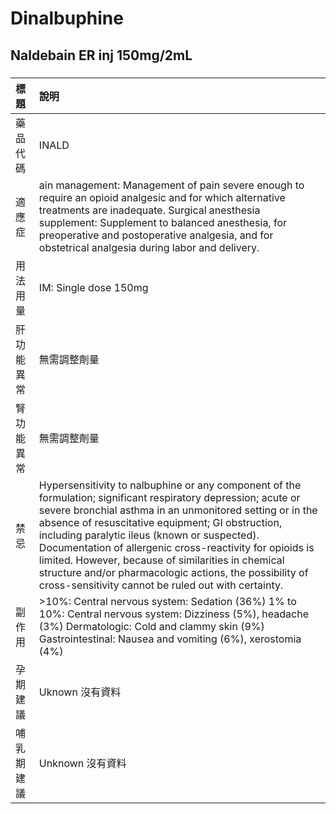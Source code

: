 # Dinalbuphine

## Naldebain ER inj 150mg/2mL

##### 

| 標題       | 說明                                                                                                                                                                                                                                                                                                                                                                                                                                                                                                                |
|:-----------|:--------------------------------------------------------------------------------------------------------------------------------------------------------------------------------------------------------------------------------------------------------------------------------------------------------------------------------------------------------------------------------------------------------------------------------------------------------------------------------------------------------------------|
| 藥品代碼   | INALD                                                                                                                                                                                                                                                                                                                                                                                                                                                                                                               |
| 適應症     | ain management: Management of pain severe enough to require an opioid analgesic and for which alternative treatments are inadequate. Surgical anesthesia supplement: Supplement to balanced anesthesia, for preoperative and postoperative analgesia, and for obstetrical analgesia during labor and delivery.                                                                                                                                                                                                      |
| 用法用量   | IM: Single dose 150mg                                                                                                                                                                                                                                                                                                                                                                                                                                                                                               |
| 肝功能異常 | 無需調整劑量                                                                                                                                                                                                                                                                                                                                                                                                                                                                                                        |
| 腎功能異常 | 無需調整劑量                                                                                                                                                                                                                                                                                                                                                                                                                                                                                                        |
| 禁忌       | Hypersensitivity to nalbuphine or any component of the formulation; significant respiratory depression; acute or severe bronchial asthma in an unmonitored setting or in the absence of resuscitative equipment; GI obstruction, including paralytic ileus (known or suspected). Documentation of allergenic cross-reactivity for opioids is limited. However, because of similarities in chemical structure and/or pharmacologic actions, the possibility of cross-sensitivity cannot be ruled out with certainty. |
| 副作用     | >10%: Central nervous system: Sedation (36%) 1% to 10%: Central nervous system: Dizziness (5%), headache (3%) Dermatologic: Cold and clammy skin (9%) Gastrointestinal: Nausea and vomiting (6%), xerostomia (4%)                                                                                                                                                                                                                                                                                                   |
| 孕期建議   | Uknown 沒有資料                                                                                                                                                                                                                                                                                                                                                                                                                                                                                                     |
| 哺乳期建議 | Unknown 沒有資料                                                                                                                                                                                                                                                                                                                                                                                                                                                                                                    |


